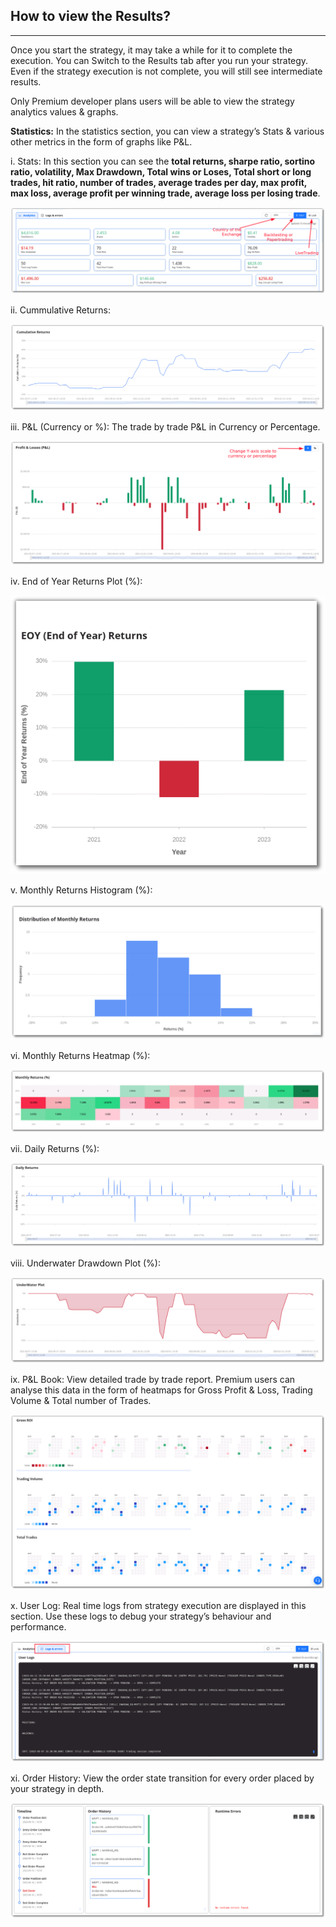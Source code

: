## How to view the Results?

----

Once you start the strategy, it may take a while for it to complete the execution. You can Switch to the Results tab after you run your strategy.  Even if the strategy execution is not complete, you will still see intermediate results.

Only Premium developer plans users will be able to view the strategy analytics values & graphs.

[//]: # (**Statistics:** In the statistics section, you can view a strategy’s Stats & various other metrics in the form of graphs like P&L and ROI.)
**Statistics:** In the statistics section, you can view a strategy’s Stats & various other metrics in the form of graphs like P&L.

i. Stats: In this section you can see the **total returns, sharpe ratio, sortino ratio, volatility, Max Drawdown, Total wins or Loses, Total short or long trades, hit ratio, number of trades, average trades per day, max profit, max loss, average profit per winning trade, average loss per losing trade**.

[![pythonbuild](../python_build/imgs_v2/python_build_stats.png "Click to Enlarge or Ctrl+Click to open in a new Tab")](../python_build/imgs_v2/python_build_stats.png)

ii. Cummulative Returns:

[![pythonbuild](../python_build/imgs_v2/python_build_cummulative_return_plot.png "Click to Enlarge or Ctrl+Click to open in a new Tab")](../python_build/imgs_v2/python_build_cummulative_return_plot.png)


iii. P&L (Currency or %):  The trade by trade P&L in Currency or Percentage.

[![pythonbuild](../python_build/imgs_v2/python_build_pnl_bar_chart.png "Click to Enlarge or Ctrl+Click to open in a new Tab")](../python_build/imgs_v2/python_build_pnl_bar_chart.png)

iv. End of Year Returns Plot (%):

[![pythonbuild](../python_build/imgs_v2/python_build_eoy_returns.png "Click to Enlarge or Ctrl+Click to open in a new Tab")](../python_build/imgs_v2/python_build_eoy_returns.png)


v. Monthly Returns Histogram (%):

[![pythonbuild](../python_build/imgs_v2/python_build_monthly_returns_histogram.png "Click to Enlarge or Ctrl+Click to open in a new Tab")](../python_build/imgs_v2/python_build_monthly_returns_histogram.png)

vi. Monthly Returns Heatmap (%):

[![pythonbuild](../python_build/imgs_v2/python_build_monthly_returns_heatmap.png "Click to Enlarge or Ctrl+Click to open in a new Tab")](../python_build/imgs_v2/python_build_monthly_returns_heatmap.png)

vii. Daily Returns (%):

[![pythonbuild](../python_build/imgs_v2/python_build_daily_returns.png "Click to Enlarge or Ctrl+Click to open in a new Tab")](../python_build/imgs_v2/python_build_daily_returns.png)

viii. Underwater Drawdown Plot (%):

[![pythonbuild](../python_build/imgs_v2/python_build_underwater_drawdown.png "Click to Enlarge or Ctrl+Click to open in a new Tab")](../python_build/imgs_v2/python_build_underwater_drawdown.png)


[//]: # (iv. ROI &#40;INR&#41;: Cumulative P&L of all the trades.)

[//]: # ()
[//]: # ([![pythonbuild]&#40;imgs/python_build_roi_inr.png "Click to Enlarge or Ctrl+Click to open in a new Tab"&#41;]&#40;imgs/python_build_roi_inr.png&#41;)

[//]: # (**v. ROI%:** You will be able to view the ROI in percentage here.)

[//]: # ()
[//]: # (![pythonbuild]&#40;imgs/python_build_roi_percent.png&#41;)

[//]: # ([**iv. The Graph Tool**]&#40;https://help.algobulls.com/member/strategy-card.html#6-graph-tool&#41;)

[//]: # ()
[//]: # ([![pythonbuild]&#40;imgs/python_build_graph_tool_2.png "Click to Enlarge or Ctrl+Click to open in a new Tab"&#41;]&#40;&#41;)

ix. P&L Book: View detailed trade by trade report. Premium users can analyse this data in the form of heatmaps for Gross Profit & Loss, Trading Volume & Total number of Trades.

[![pythonbuild](imgs_v2/python_build_roi_volume_trades_heatmap.png "Click to Enlarge or Ctrl+Click to open in a new Tab")](imgs_v2/python_build_roi_volume_trades_heatmap.png)

x. User Log:  Real time logs from strategy execution are displayed in this section. Use these logs to debug your strategy’s behaviour and performance.

[![pythonbuild](imgs_v2/python_build_user_logs.png "Click to Enlarge or Ctrl+Click to open in a new Tab")](imgs/python_build_user_log.png)

xi. Order History: View the order state transition for every order placed by your strategy in depth. 

[![pythonbuild](imgs_v2/python_build_order_history.png "Click to Enlarge or Ctrl+Click to open in a new Tab")](imgs/python_build_order_history.png)

